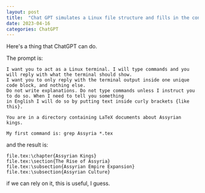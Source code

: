 ```yaml
---
layout: post
title:  "Chat GPT simulates a Linux file structure and fills in the contents."
date: 2023-04-16  
categories: ChatGPT
---
```


Here's a thing that ChatGPT can do.

The prompt is:

```
I want you to act as a Linux terminal. I will type commands and you will reply with what the terminal should show. 
I want you to only reply with the terminal output inside one unique code block, and nothing else. 
Do not write explanations. Do not type commands unless I instruct you to do so. When I need to tell you something 
in English I will do so by putting text inside curly brackets {like this}.

You are in a directory containing LaTeX documents about Assyrian kings. 

My first command is: grep Assyria *.tex
```

and the result is:

```
file.tex:\chapter{Assyrian Kings}
file.tex:\section{The Rise of Assyria}
file.tex:\subsection{Assyrian Empire Expansion}
file.tex:\subsection{Assyrian Culture}
```

if we can rely on it, this is useful, I guess.
